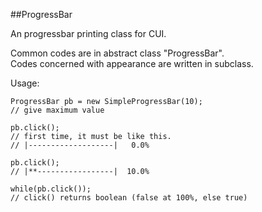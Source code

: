 <!--
MIT License

Copyright (c) 2017 ryhoh

Permission is hereby granted, free of charge, to any person obtaining a copy
of this software and associated documentation files (the "Software"), to deal
in the Software without restriction, including without limitation the rights
to use, copy, modify, merge, publish, distribute, sublicense, and/or sell
copies of the Software, and to permit persons to whom the Software is
furnished to do so, subject to the following conditions:

The above copyright notice and this permission notice shall be included in all
copies or substantial portions of the Software.

THE SOFTWARE IS PROVIDED "AS IS", WITHOUT WARRANTY OF ANY KIND, EXPRESS OR
IMPLIED, INCLUDING BUT NOT LIMITED TO THE WARRANTIES OF MERCHANTABILITY,
FITNESS FOR A PARTICULAR PURPOSE AND NONINFRINGEMENT. IN NO EVENT SHALL THE
AUTHORS OR COPYRIGHT HOLDERS BE LIABLE FOR ANY CLAIM, DAMAGES OR OTHER
LIABILITY, WHETHER IN AN ACTION OF CONTRACT, TORT OR OTHERWISE, ARISING FROM,
OUT OF OR IN CONNECTION WITH THE SOFTWARE OR THE USE OR OTHER DEALINGS IN THE
SOFTWARE.
-->

##ProgressBar

An progressbar printing class for CUI.

Common codes are in abstract class "ProgressBar".  
Codes concerned with appearance are written in subclass.

Usage:

	ProgressBar pb = new SimpleProgressBar(10);
	// give maximum value
	
	pb.click();
	// first time, it must be like this.
	// |-------------------|   0.0%
	
	pb.click();
	// |**-----------------|  10.0%
	
	while(pb.click());
	// click() returns boolean (false at 100%, else true)